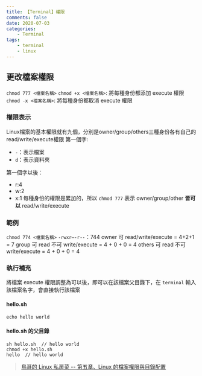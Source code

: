 ```yaml
---
title: 【Terminal】權限
comments: false
date: 2020-07-03
categories:
    - Terminal
tags:
    - terminal
    - linux
---
```


## 更改檔案權限
`chmod 777 <檔案名稱>`
`chmod +x <檔案名稱>`: 將每種身份都添加 execute 權限
`chmod -x <檔案名稱>`: 將每種身份都取消 execute 權限

### 權限表示
Linux檔案的基本權限就有九個，分別是owner/group/others三種身份各有自己的read/write/execute權限
第一個字:
- `-`：表示檔案
- `d`：表示資料夾

第一個字以後：
- r:4
- w:2
- x:1
每種身份的權限是累加的，所以 `chmod 777` 表示 owner/group/other **皆可以** read/write/execute

### 範例
`chmod 774 <檔案名稱>`
`-rwxr—-r--`：744
owner 可 read/write/execute = 4+2+1 = 7
group 可 read 不可 write/execute = 4 + 0 + 0 = 4
others 可 read 不可 write/execute = 4 + 0 + 0 = 4

### 執行補充
將檔案 execute 權限調整為可以後，即可以在該檔案父目錄下，在 `terminal` 輸入該檔案名字，會直接執行該檔案

#### hello.sh
```shell
echo hello world
```
#### hello.sh 的父目錄
```terminal
sh hello.sh  // hello world
chmod +x hello.sh
hello  // hello world
```


> [鳥哥的 Linux 私房菜 -- 第五章、Linux 的檔案權限與目錄配置](http://linux.vbird.org/linux_basic/0210filepermission.php)